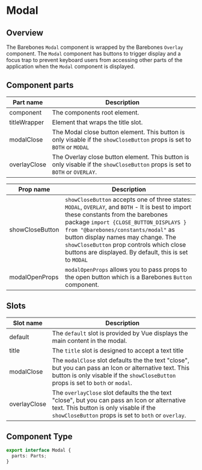 # Modal

## Overview
The Barebones `Modal` component is wrapped by the Barebones `Overlay` component. The `Modal` component has buttons to trigger display and a focus trap to prevent keyboard users from accessing other parts of the application when the `Modal` component is displayed.

## Component parts

| Part name | Description |
|-----------|-------------|
| component | The components root element. |
| titleWrapper | Element that wraps the title slot. |
| modalClose | The Modal close button element. This button is only visable if the `showCloseButton` props is set to `BOTH` or `MODAL` |
| overlayClose | The Overlay close button element. This button is only visable if the `showCloseButton` props is set to `BOTH` or `OVERLAY`. |

| Prop name | Description |
|-----------|-------------|
| showCloseButton | `showCloseButton` accepts one of three states: `MODAL`, `OVERLAY`, and `BOTH` - It is best to import these constants from the barebones package `import {CLOSE_BUTTON_DISPLAYS } from "@barebones/constants/modal"` as button display names may change. The `showCloseButton` prop controls which close buttons are displayed. By default, this is set to `MODAL`  |
| modalOpenProps | `modalOpenProps` allows you to pass props to the open button which is a Barebones `Button` component. |

## Slots

| Slot name | Description |
|-----------|-------------|
| default | The `default` slot is provided by Vue displays the main content in the modal. |
| title | The `title` slot is designed to accept a text title |
| modalClose | The `modalClose` slot defaults the the text "close", but you can pass an Icon or alternative text. This button is only visable if the `showCloseButton` props is set to `both` or `modal`. |
| overlayClose | The `overlayClose` slot defaults the the text "close", but you can pass an Icon or alternative text. This button is only visable if the `showCloseButton` props is set to `both` or `overlay`. |

## Component Type

```ts
export interface Modal {
  parts: Parts;
}
```